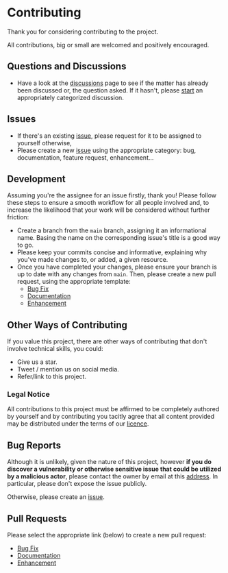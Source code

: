 # Contributing

Thank you for considering contributing to the project.

All contributions, big or small are welcomed and positively encouraged.

## Questions and Discussions





- Have a look at the [discussions](https://github.com/chrisdenman/gckb/discussions) page to
  see if the matter has already been discussed or, the question asked. If it hasn't,
  please [start](https://github.com/chrisdenman/gckb/discussions/new/choose) an appropriately
  categorized discussion.

## Issues

- If there's an existing [issue](https://github.com/chrisdenman/gckb/issues), please request
  for it to be assigned to yourself otherwise,
- Please create a new [issue](https://github.com/chrisdenman/gckb/issues/new/choose) using
  the appropriate category: bug, documentation, feature request, enhancement...

## Development

Assuming you're the assignee for an issue firstly, thank you! Please follow these steps to ensure a smooth workflow for
all people involved and, to increase the likelihood that your work will be considered without further friction:

- Create a branch from the `main`
  branch, assigning it an informational name. Basing the name on the corresponding issue's title is a good way to go.
- Please keep your commits concise and informative, explaining why you've made changes to, or added, a given resource.
- Once you have completed your changes, please ensure your branch is up to date with any changes
  from `main`. Then, please create a new pull
  request, using the appropriate template:
    - [Bug Fix](?quick_pull=1&expand=1&template=bug_fix_pull_request.md)
    - [Documentation](?quick_pull=1&expand=1&template=documentation_pull_request.md)
    - [Enhancement](?quick_pull=1&expand=1&template=enhancement_pull_request.md)

## Other Ways of Contributing

If you value this project, there are other ways of contributing that don't involve technical skills, you could:

* Give us a star.
* Tweet / mention us on social media.
* Refer/link to this project.

### Legal Notice

All contributions to this project must be affirmed to be completely authored by yourself and by contributing you
tacitly agree that all content provided may be distributed under the terms of our [licence](../UNLICENSE).

## Bug Reports

Although it is unlikely, given the nature of this project, however **if you do discover a vulnerability or otherwise
sensitive issue that could be utilized by a malicious actor**, please contact the owner by email at
this [address](email://chrisdenman@ceilingcat.co.uk). In particular, please don't expose the issue publicly.

Otherwise, please create an [issue](https://github.com/chrisdenman/gckb/issues/new/choose).

## Pull Requests

Please select the appropriate link (below) to create a new pull request:

* [Bug Fix](?quick_pull=1&expand=1&template=bug_fix_pull_request.md)
* [Documentation](?quick_pull=1&expand=1&template=documentation_pull_request.md)
* [Enhancement](?quick_pull=1&expand=1&template=enhancement_pull_request.md)
